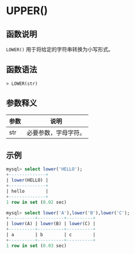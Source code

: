 # **UPPER()**

## **函数说明**

`LOWER()` 用于将给定的字符串转换为小写形式。

## **函数语法**

```
> LOWER(str)
```

## **参数释义**

|  参数   | 说明  |
|  ----  | ----  |
| str | 必要参数，字母字符。|

## **示例**

```sql
mysql> select lower('HELLO');
+--------------+
| lower(HELLO) |
+--------------+
| hello        |
+--------------+
1 row in set (0.02 sec)

mysql> select lower('A'),lower('B'),lower('C');
+----------+----------+----------+
| lower(A) | lower(B) | lower(C) |
+----------+----------+----------+
| a        | b        | c        |
+----------+----------+----------+
1 row in set (0.03 sec)
```
